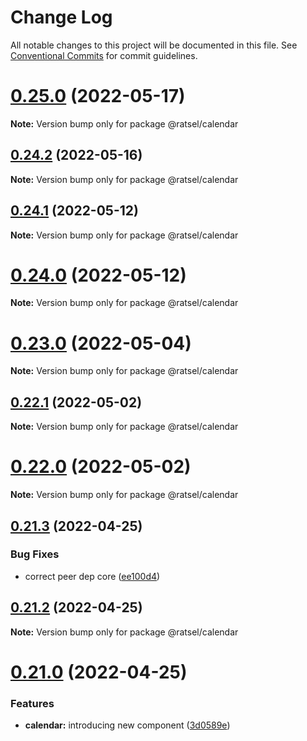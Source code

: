 # Change Log

All notable changes to this project will be documented in this file.
See [Conventional Commits](https://conventionalcommits.org) for commit guidelines.

# [0.25.0](https://github.com/lskjs/ratsel/compare/v0.24.8...v0.25.0) (2022-05-17)

**Note:** Version bump only for package @ratsel/calendar





## [0.24.2](https://github.com/lskjs/ratsel/compare/v0.24.1...v0.24.2) (2022-05-16)

**Note:** Version bump only for package @ratsel/calendar





## [0.24.1](https://github.com/lskjs/ratsel/compare/v0.24.0...v0.24.1) (2022-05-12)

**Note:** Version bump only for package @ratsel/calendar





# [0.24.0](https://github.com/lskjs/ratsel/compare/v0.23.9...v0.24.0) (2022-05-12)

**Note:** Version bump only for package @ratsel/calendar





# [0.23.0](https://github.com/lskjs/ratsel/compare/v0.22.1...v0.23.0) (2022-05-04)

**Note:** Version bump only for package @ratsel/calendar





## [0.22.1](https://github.com/lskjs/ratsel/compare/v0.22.0...v0.22.1) (2022-05-02)

**Note:** Version bump only for package @ratsel/calendar





# [0.22.0](https://github.com/lskjs/ratsel/compare/v0.21.8...v0.22.0) (2022-05-02)

**Note:** Version bump only for package @ratsel/calendar





## [0.21.3](https://github.com/lskjs/ratsel/compare/v0.21.2...v0.21.3) (2022-04-25)


### Bug Fixes

* correct peer dep core ([ee100d4](https://github.com/lskjs/ratsel/commit/ee100d48508a8db98a086ea220e06f323806f55e))





## [0.21.2](https://github.com/lskjs/ratsel/compare/v0.21.0...v0.21.2) (2022-04-25)

**Note:** Version bump only for package @ratsel/calendar





# [0.21.0](https://github.com/lskjs/ratsel/compare/v0.20.2...v0.21.0) (2022-04-25)


### Features

* **calendar:** introducing new component ([3d0589e](https://github.com/lskjs/ratsel/commit/3d0589ea633a306197082d5a2c608284a161e672))

